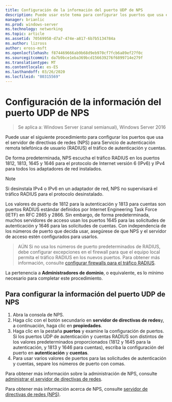 ```yaml
---
title: Configuración de la información del puerto UDP de NPS
description: Puede usar este tema para configurar los puertos que usa el servidor de directivas de redes (NPS) para el tráfico de autenticación y cuentas de Servicio de autenticación remota telefónica de usuario (RADIUS) en Windows Server 2016.
manager: brianlic
ms.prod: windows-server
ms.technology: networking
ms.topic: article
ms.assetid: 70569958-d7a7-474e-a817-6b7b5134784a
ms.author: lizross
author: eross-msft
ms.openlocfilehash: f874469666ab9b68d9eb970cf7fcb6a89ef27f0c
ms.sourcegitcommit: da7b9bce1eba369bcd156639276f6899714e279f
ms.translationtype: MT
ms.contentlocale: es-ES
ms.lasthandoff: 03/26/2020
ms.locfileid: "80315569"
---
```

# <a name="configure-nps-udp-port-information"></a>Configuración de la información del puerto UDP de NPS

>Se aplica a: Windows Server (canal semianual), Windows Server 2016

Puede usar el siguiente procedimiento para configurar los puertos que usa el servidor de directivas de redes (NPS) para Servicio de autenticación remota telefónica de usuario \(RADIUS\) el tráfico de autenticación y cuentas.

De forma predeterminada, NPS escucha el tráfico RADIUS en los puertos 1812, 1813, 1645 y 1646 para el protocolo de Internet versión 6 \(IPv6\) y IPv4 para todos los adaptadores de red instalados.

>[!NOTE]
>Si desinstala IPv4 o IPv6 en un adaptador de red, NPS no supervisará el tráfico RADIUS para el protocolo desinstalado.

Los valores de puerto de 1812 para la autenticación y 1813 para cuentas son puertos RADIUS estándar definidos por Internet Engineering Task Force \(IETF\) en RFC 2865 y 2866. Sin embargo, de forma predeterminada, muchos servidores de acceso usan los puertos 1645 para las solicitudes de autenticación y 1646 para las solicitudes de cuentas. Con independencia de los números de puerto que decida usar, asegúrese de que NPS y el servidor de acceso estén configurados para usarlos.

>AÚN Si no usa los números de puerto predeterminados de RADIUS, debe configurar excepciones en el firewall para que el equipo local permita el tráfico RADIUS en los nuevos puertos. Para obtener más información, consulte [configurar firewalls para el tráfico RADIUS](nps-firewalls-configure.md).

La pertenencia a **Administradores de dominio**, o equivalente, es lo mínimo necesario para completar este procedimiento.

## <a name="to-configure-nps-udp-port-information"></a>Para configurar la información del puerto UDP de NPS 

1. Abra la consola de NPS.
2. Haga clic con el botón secundario en **servidor de directivas de redes**y, a continuación, haga clic en **propiedades**.
3. Haga clic en la pestaña **puertos** y examine la configuración de puertos. Si los puertos UDP de autenticación y cuentas RADIUS son distintos de los valores predeterminados proporcionados (1812 y 1645 para la autenticación, y 1813 y 1646 para cuentas), escriba la configuración del puerto en **autenticación** y **cuentas**.
4. Para usar varios valores de puertos para las solicitudes de autenticación y cuentas, separe los números de puerto con comas.

Para obtener más información sobre la administración de NPS, consulte [administrar el servidor de directivas de redes](nps-manage-top.md).

Para obtener más información acerca de NPS, consulte [servidor de directivas de redes (NPS)](nps-top.md).
